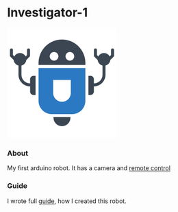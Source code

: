 # Investigator-1

<img src="client/icon.png" width="256px">


### About

My first arduino robot. It has a camera and [remote control](client/)


### Guide

I wrote full [guide](docs/guide/README.md), how I created this robot.

<!--

Sponsors: school lunches
Created: in 14 y.o.

-->